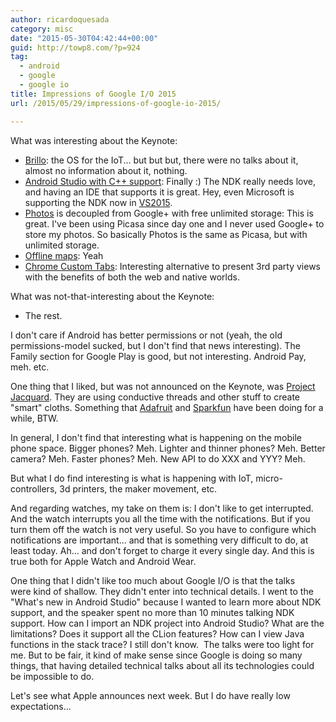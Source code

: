 ```yaml
---
author: ricardoquesada
category: misc
date: "2015-05-30T04:42:44+00:00"
guid: http://towp8.com/?p=924
tag:
  - android
  - google
  - google io
title: Impressions of Google I/O 2015
url: /2015/05/29/impressions-of-google-io-2015/

---
```

What was interesting about the Keynote:

- [Brillo](https://developers.google.com/brillo/): the OS for the IoT... but but but, there were no talks about it, almost no information about it, nothing.
- [Android Studio with C++ support](http://arstechnica.com/gadgets/2015/05/good-news-for-game-devs-android-studio-1-3-supports-androids-cc-ndk/): Finally :) The NDK really needs love, and having an IDE that supports it is great. Hey, even Microsoft is supporting the NDK now in [VS2015](http://blogs.msdn.com/b/vcblog/archive/2015/04/29/what-s-new-with-c-cross-platform-development-with-vs-2015-rc.aspx).
- [Photos](https://photos.google.com/) is decoupled from Google+ with free unlimited storage: This is great. I've been using Picasa since day one and I never used Google+ to store my photos. So basically Photos is the same as Picasa, but with unlimited storage.
- [Offline maps](http://www.theverge.com/2015/5/28/8680345/google-maps-io-2015-offline-search-navigation): Yeah
- [Chrome Custom Tabs](https://developer.chrome.com/multidevice/android/customtabs): Interesting alternative to present 3rd party views with the benefits of both the web and native worlds.

What was not-that-interesting about the Keynote:

- The rest.

I don't care if Android has better permissions or not (yeah, the old permissions-model sucked, but I don't find that news interesting). The Family section for Google Play is good, but not interesting. Android Pay, meh. etc.

One thing that I liked, but was not announced on the Keynote, was [Project Jacquard](https://www.google.com/atap/project-jacquard/). They are using conductive threads and other stuff to create "smart" cloths. Something that [Adafruit](https://www.adafruit.com/) and [Sparkfun](https://www.sparkfun.com/) have been doing for a while, BTW.

In general, I don't find that interesting what is happening on the mobile phone space. Bigger phones? Meh. Lighter and thinner phones? Meh. Better camera? Meh. Faster phones? Meh. New API to do XXX and YYY? Meh.

But what I do find interesting is what is happening with IoT, micro-controllers, 3d printers, the maker movement, etc.

And regarding watches, my take on them is: I don't like to get interrupted. And the watch interrupts you all the time with the notifications. But if you turn them off the watch is not very useful. So you have to configure which notifications are important... and that is something very difficult to do, at least today. Ah... and don't forget to charge it every single day. And this is true both for Apple Watch and Android Wear.

One thing that I didn't like too much about Google I/O is that the talks were kind of shallow. They didn't enter into technical details. I went to the "What's new in Android Studio" because I wanted to learn more about NDK support, and the speaker spent no more than 10 minutes talking NDK support. How can I import an NDK project into Android Studio? What are the limitations? Does it support all the CLion features? How can I view Java functions in the stack trace? I still don't know.  The talks were too light for me. But to be fair, it kind of make sense since Google is doing so many things, that having detailed technical talks about all its technologies could be impossible to do.

Let's see what Apple announces next week. But I do have really low expectations...
